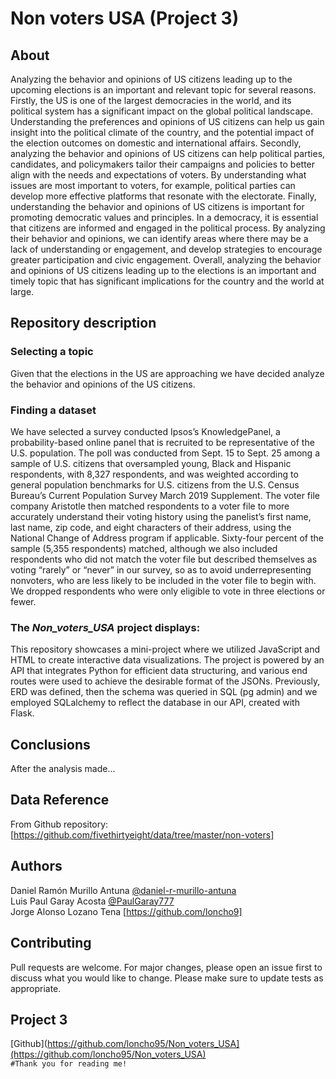 # Non voters USA (Project 3)
## About
Analyzing the behavior and opinions of US citizens leading up to the upcoming elections is an important and relevant topic for several reasons.
Firstly, the US is one of the largest democracies in the world, and its political system has a significant impact on the global political landscape. Understanding the preferences and opinions of US citizens can help us gain insight into the political climate of the country, and the potential impact of the election outcomes on domestic and international affairs.
Secondly, analyzing the behavior and opinions of US citizens can help political parties, candidates, and policymakers tailor their campaigns and policies to better align with the needs and expectations of voters. By understanding what issues are most important to voters, for example, political parties can develop more effective platforms that resonate with the electorate.
Finally, understanding the behavior and opinions of US citizens is important for promoting democratic values and principles. In a democracy, it is essential that citizens are informed and engaged in the political process. By analyzing their behavior and opinions, we can identify areas where there may be a lack of understanding or engagement, and develop strategies to encourage greater participation and civic engagement.
Overall, analyzing the behavior and opinions of US citizens leading up to the elections is an important and timely topic that has significant implications for the country and the world at large.

## Repository description
### Selecting a topic 
Given that the elections in the US are approaching we have decided analyze the behavior and opinions of the US citizens.
### Finding a dataset 
We have selected a survey conducted Ipsos’s KnowledgePanel, a probability-based online panel that is recruited to be representative of the U.S. population. The poll was conducted from Sept. 15 to Sept. 25 among a sample of U.S. citizens that oversampled young, Black and Hispanic respondents, with 8,327 respondents, and was weighted according to general population benchmarks for U.S. citizens from the U.S. Census Bureau’s Current Population Survey March 2019 Supplement. The voter file company Aristotle then matched respondents to a voter file to more accurately understand their voting history using the panelist’s first name, last name, zip code, and eight characters of their address, using the National Change of Address program if applicable. Sixty-four percent of the sample (5,355 respondents) matched, although we also included respondents who did not match the voter file but described themselves as voting “rarely” or “never” in our survey, so as to avoid underrepresenting nonvoters, who are less likely to be included in the voter file to begin with. We dropped respondents who were only eligible to vote in three elections or fewer.

### The *Non_voters_USA* project displays:
This repository showcases a mini-project where we utilized JavaScript and HTML to create interactive data visualizations. The project is powered by an API that integrates Python for efficient data structuring, and various end routes were used to achieve the desirable format of the JSONs. Previously, ERD was defined, then the schema was queried in SQL (pg admin) and we employed SQLalchemy to reflect the database in our API, created with Flask.

## Conclusions
After the analysis made...

## Data Reference
From Github repository: [https://github.com/fivethirtyeight/data/tree/master/non-voters]
## Authors
Daniel Ramón Murillo Antuna [@daniel-r-murillo-antuna](https://www.github.com/daniel-r-murillo-antuna)<br />
Luis Paul Garay Acosta [@PaulGaray777](https://github.com/PaulGaray777)<br />
Jorge Alonso Lozano Tena [https://github.com/loncho9]

## Contributing
Pull requests are welcome. For major changes, please open an issue first to discuss what you would like to change.
Please make sure to update tests as appropriate.
## Project 3
[Github](https://github.com/loncho95/Non_voters_USA](https://github.com/loncho95/Non_voters_USA)<br />
```#Thank you for reading me!```




















